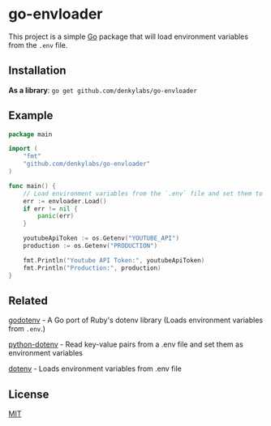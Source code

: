 # go-envloader

This project is a simple [Go](https://golang.org) package that will load environment variables from the `.env` file.

## Installation

**As a library**: `go get github.com/denkylabs/go-envloader`

## Example

```go
package main

import (
    "fmt"
    "github.com/denkylabs/go-envloader"
)

func main() {
    // Load environment variables from the `.env` file and set them to the `os.Environ` variable.
    err := envloader.Load()
    if err != nil {
        panic(err)
    }

    youtubeApiToken := os.Getenv("YOUTUBE_API")
    production := os.Getenv("PRODUCTION")

    fmt.Println("Youtube API Token:", youtubeApiToken)
    fmt.Println("Production:", production)
}
```

## Related

[godotenv](https://github.com/joho/godotenv) - A Go port of Ruby's dotenv library (Loads environment variables from `.env`.)

[python-dotenv](https://pypi.org/project/python-dotenv/) - Read key-value pairs from a .env file and set them as environment variables

[dotenv](https://www.npmjs.com/package/dotenv) - Loads environment variables from .env file

## License
[MIT](https://github.com/davipatricio/go-envloader/blob/master/LICENSE)
